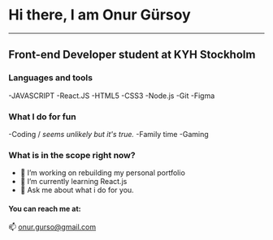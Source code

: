 # Hi there, I am Onur Gürsoy
----------------------------
## Front-end Developer student at KYH Stockholm


### Languages and tools

-JAVASCRIPT
-React.JS
-HTML5
-CSS3
-Node.js
-Git
-Figma

### What I do for fun
 -Coding / *seems unlikely but it's true.*
 -Family time
 -Gaming
 
### What is in the scope right now?
- 🔭 I’m working on rebuilding my personal portfolio
- 🌱 I’m currently learning React.js
- 💬 Ask me about what i do for you.


#### You can reach me at:

📫 onur.gurso@gmail.com
